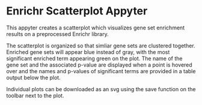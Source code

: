 # Enrichr Scatterplot Appyter

This appyter creates a scatterplot which visualizes gene set enrichment results on a preprocessed Enrichr library.

The scatterplot is organized so that simliar gene sets are clustered together. Enriched gene sets will appear blue instead of gray, with the most significant enriched term appearing green on the plot. The name of the gene set and the associated p-value are displayed when a point is hovered over and the names and p-values of significant terms are provided in a table output below the plot. 

Individual plots can be downloaded as an svg using the save function on the toolbar next to the plot.
